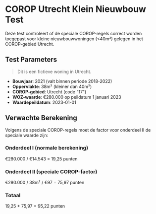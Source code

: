 # COROP Utrecht Klein Nieuwbouw Test

Deze test controleert of de speciale COROP-regels correct worden toegepast voor kleine nieuwbouwwoningen (<40m²) gelegen in het COROP-gebied Utrecht.

## Test Parameters

> Dit is een fictieve woning in Utrecht.

- **Bouwjaar**: 2021 (valt binnen periode 2018-2022)
- **Oppervlakte**: 38m² (kleiner dan 40m²)
- **COROP-gebied**: Utrecht (code "17")
- **WOZ-waarde**: €280.000 op peildatum 1 januari 2023
- **Waardepeildatum**: 2023-01-01

## Verwachte Berekening

Volgens de speciale COROP-regels moet de factor voor onderdeel II de speciale waarde zijn:

### Onderdeel I (normale berekening)

€280.000 / €14.543 = 19,25 punten

### Onderdeel II (speciale COROP-factor)

€280.000 / 38m² / €97 = 75,97 punten

### Totaal

19,25 + 75,97 = 95,22 punten
